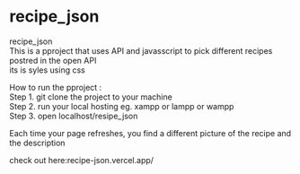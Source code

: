 # recipe_json
recipe_json</br>
This is a pproject that uses API and javasscript to pick different recipes postred in the open API</br>
its is syles using css</br>

How to run the pproject :</br>
Step 1. git clone the project to your machine<br>
Step 2. run your local hosting  eg. xampp or lampp or wampp</br>
Step 3. open localhost/resipe_json</br>

Each time your page refreshes, you find a different picture of the recipe and the description


check out here:recipe-json.vercel.app/
